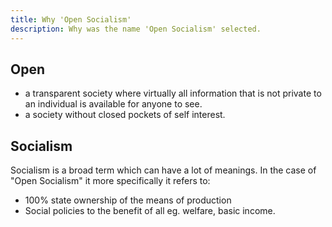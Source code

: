 ```yaml
---
title: Why 'Open Socialism'
description: Why was the name 'Open Socialism' selected.
---
```


## Open

* a transparent society where virtually all information that is not private to an individual is available for anyone to see.
* a society without closed pockets of self interest.

## Socialism

Socialism is a broad term which can have a lot of meanings. In the case of "Open Socialism" it more specifically it refers to:

- 100% state ownership of the means of production
- Social policies to the benefit of all eg. welfare, basic income.
